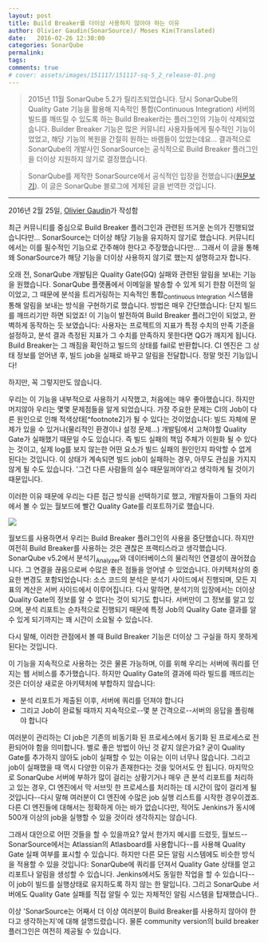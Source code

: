 ```yaml
---
layout: post
title: Build Breaker를 더이상 사용하지 않아야 하는 이유
author: Olivier Gaudin(SonarSource)/ Moses Kim(Translated)
date:   2016-02-26 12:30:00
categories: SonarQube
permalink:
tags:
comments: true
# cover: assets/images/151117/151117-sq-5_2_release-01.png
---
```


> 2015년 11월 SonarQube 5.2가 릴리즈되었습니다. 당시 SonarQube의 Quality Gate 기능을 활용해 지속적인 통합(Continuous Integration) 서버의 빌드를 깨뜨릴 수 있도록 하는 Build Breaker라는 플러그인의 기능이 삭제되었숩니다. Builder Breaker 기능은 많은 커뮤니티 사용자들에게 필수적인 기능이었었고, 해당 기능의 복원을 간절히 원하는 바램들이 있었는데요... 결과적으로 SonarQube의 개발사인 SonarSource는 공식적으로 Build Breaker 플러그인을 더이상 지원하지 않기로 결정했습니다.

> SonarQube를 제작한 SonarSource에서 공식적인 입장을 전했습니다([원문보기][why-you-shoul-not-use-build-breaker]). 이 글은 SonarQube 블로그에 게제된 글을 번역한 것입니다.

---

2016년 2월 25일, [Olivier Gaudin][oliver-gaudin]가 작성함

최근 커뮤니티를 중심으로 Build Breaker 플러그인과 관련된 뜨거운 논의가 진행되었습니다만... SonarSource는 더이상 해당 기능을 유지하지 않기로 했습니다. 커뮤니티에서는 이를 필수적인 기능으로 간주해야 한다고 주장했습니다만... 그래서 이 글을 통해 왜 SonarSource가 해당 기능을 더이상 사용하지 않기로 했는지 설명하고자 합니다.

오래 전, SonarQube 개발팀은 Quality Gate(GQ) 실패와 관련된 알림을 보내는 기능을 원했습니다. SonarQube 플랫폼에서 이메일을 발송할 수 있게 되기 한참 이전의 일이었고, 그 때문에 분석을 트리거링하는 지속적인 통합<sub>Continuous Integration</sub> 시스템을 통해 알림을 보내는 방식을 구현하기로 했습니다. 방법은 매우 간단했습니다: 단지 빌드를 깨뜨리기만 하면 되었죠! 이 기능이 발전하여 Build Breaker 플러그인이 되었고, 완벽하게 동작하는 듯 보였습니다: 사용자는 프로젝트의 지표가 특정 수치의 만족 기준을 설정하고, 분석 결과 측정된 지표가 그 수치를 만족하지 못한다면 QG가 깨지게 됩니다. Build Breaker는 그 깨짐을 확인하고 빌드의 상태를 fail로 반환합니다. CI 엔진은 그 상태 정보를 얻어낸 후, 빌드 job을 실패로 바꾸고 알림을 전달합니다. 정말 멋진 기능입니다!

하지만, 꼭 그렇지만도 않습니다.

우리는 이 기능을 내부적으로 사용하기 시작했고, 처음에는 매우 좋아했습니다. 하지만 머지않아 우리는 몇몇 문제점들을 알게 되었습니다. 가장 주요한 문제는 CI의 Job이 다른 원인으로 인해 적색상태[^footnote2]가 될 수 있다는 것이었습니다: 빌드 자체에 문제가 있을 수 있거나(물리적인 환경이나 설정 문제...) 개발팀에서 고쳐야할 Quality Gate가 실패했기 때문일 수도 있습니다. 즉 빌드 실패의 책임 주체가 이원화 될 수 있다는 것이고, 실제 log를 보지 않는한 어떤 요소가 빌드 실패의 원인인지 파악할 수 없게 된다는 것입니다. 이 상태가 계속되면 빌드 job이 실패하는 경우, 아무도 관심을 가지지 않게 될 수도 있습니다. '그건 다른 사람들의 실수 때문일꺼야'라고 생각하게 될 것이기 때문입니다.

이러한 이유 때문에 우리는 다른 접근 방식을 선택하기로 했고, 개발자들이 그들의 자리에서 볼 수 있는 월보드에 빨간 Quality Gate를 리포트하기로 했습니다.

<img src="{{ site.baseurl }}assets/images/160226/160226-sonarqube-01.png" align="center">

월보드를 사용하면서 우리는 Build Breaker 플러그인의 사용을 중단했습니다. 하지만 여전히 Build Breaker를 사용하는 것은 괜찮은 프랙티스라고 생각했습니다. SonarQube v5.2에서 분석기<sub>Analyzer</sub>와 데이터베이스의 물리적인 연결성이 끊어졌습니다. 그 연결을 끊음으로써 수많은 좋은 점들을 얻어낼 수 있었습니다. 아키텍처상의 중요한 변경도 포함되었습니다: 소스 코드의 분석은 분석기 사이드에서 진행되며, 모든 지표의 계산은 서버 사이드에서 이루어집니다. 다시 말하면, 분석기의 입장에서는 더이상 Quality Gate의 정보를 알 수 없다는 것이 되기도 합니다. 서버만이 그 정보를 알고 있으며, 분석 리포트는 순차적으로 진행되기 때문에 특정 Job의 Quality Gate 결과를 알 수 있게 되기까지는 꽤 시간이 소요될 수 있습니다.

다시 말해, 이러한 관점에서 볼 때 Build Breaker 기능은 더이상 그 구실을 하지 못하게 된다는 것입니다.

이 기능을 지속적으로 사용하는 것은 물론 가능하며, 이를 위해 우리는 서버에 쿼리를 던지는 웹 서비스를 추가했습니다. 하지만 Quality Gate의 결과에 따라 빌드를 깨뜨리는 것은 더이상 새로운 아키텍처에 부합하지 않습니다:
- 분석 리포트가 제출된 이후, 서버에 쿼리를 던져야 합니다
- 그리고 Job이 완료될 때까지 지속적으로--몇 분 간격으로--서버의 응답을 폴링해야 합니다

여러분이 관리하는 CI job은 기존의 비동기화 된 프로세스에서 동기화 된 프로세스로 전환되어야 함을 의미합니다. 별로 좋은 방법이 아닌 것 같지 않은가요? 굳이 Quality Gate를 추가하지 않아도 job이 실패할 수 있는 이유는 이미 너무나 많습니다. 그리고 job이 실패했을 때 역시 다양한 이유가 존재한다는 것을 잊어서도 안 됩니다. 마지막으로 SonarQube 서버에 부하가 많이 걸리는 상황기거나 매우 큰 분석 리포트를 처리하고 있는 경우, CI 엔진에서 막 서브밋 한 프로세스를 처리하는 데 시간이 많이 걸리게 될 것입니다--다시 말해 여러분이 CI 엔진에 수많은 job 실행 리스트를 시작한 경우이겠죠. 다른 CI 엔진들에 대해서는 정확하게 아는 바가 없습니다만, 적어도 Jenkins가 동시에 500개 이상의 job을 실행할 수 있을 것이라 생각하지는 않습니다.

그래서 대안으로 어떤 것들을 할 수 있을까요? 앞서 한가지 예시를 드렸듯, 월보드--SonarSource에서는 Atlassian의 Atlasboard를 사용합니다--를 사용해 Quality Gate 실패 여부를 표시할 수 있습니다. 하지만 다른 모든 알림 시스템에도 비슷한 방식을 적용할 수 있을 것입니다: SonarQube에 쿼리를 던져서 Quality Gate 상태를 얻고 리포트나 알림을 생성할 수 있습니다. Jenkins에서도 동일한 작업을 할 수 있습니다--이 job이 빌드를 실행상태로 유지하도록 하지 않는 한 말입니다. 그리고 SonarQube 서버에도 Quality Gate 실패를 직접 알릴 수 있는 자체적인 알림 시스템을 탑재했습니다..

이상 'SonarSource는 어째서 더 이상 여러분이 Build Breaker를 사용하지 않아야 한다고 생각하는지'에 대해 설명드렸습니다. 물론 community version의 build breaker 플러그인은 여전히 제공될 수 있습니다.

<br><br><br>
---

[why-you-shoul-not-use-build-breaker]: http://www.sonarqube.org/why-you-shouldnt-use-build-breaker/
[oliver-gaudin]: http://www.sonarqube.org/author/oliviergaudin/

[^footnote1]: 지속적인 통합 서버에서는 빌드가 실패하는 경우 일반적으로 적색 등으로 표시한다.
